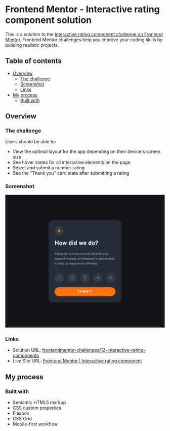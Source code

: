 # Frontend Mentor - Interactive rating component solution

This is a solution to the [Interactive rating component challenge on Frontend Mentor](https://www.frontendmentor.io/challenges/interactive-rating-component-koxpeBUmI). Frontend Mentor challenges help you improve your coding skills by building realistic projects.

## Table of contents

- [Overview](#overview)
  - [The challenge](#the-challenge)
  - [Screenshot](#screenshot)
  - [Links](#links)
- [My process](#my-process)
  - [Built with](#built-with)

## Overview

### The challenge

Users should be able to:

- View the optimal layout for the app depending on their device's screen size
- See hover states for all interactive elements on the page
- Select and submit a number rating
- See the "Thank you" card state after submitting a rating

### Screenshot

![Screenshot](./screenshot.png)

### Links

- Solution URL: [frontendmentor-challenges/12-interactive-rating-componento](https://github.com/david-tejada/frontendmentor-challenges/tree/main/12-interactive-rating-component)
- Live Site URL: [Frontend Mentor | Interactive rating component](https://guileless-mousse-ec8e0c.netlify.app/)

## My process

### Built with

- Semantic HTML5 markup
- CSS custom properties
- Flexbox
- CSS Grid
- Mobile-first workflow
